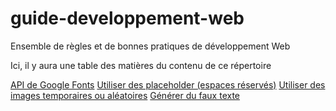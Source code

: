 # guide-developpement-web
Ensemble de règles et de bonnes pratiques de développement Web

Ici, il y aura une table des matières du contenu de ce répertoire


[API de Google Fonts](https://developers.google.com/fonts/docs/getting_started?hl=fr#a_quick_example)
[Utiliser des placeholder (espaces réservés)](https://www.placeholder.com/)
[Utiliser des images temporaires ou aléatoires](https://picsum.photos/)
[Générer du faux texte](https://loripsum.net/)

